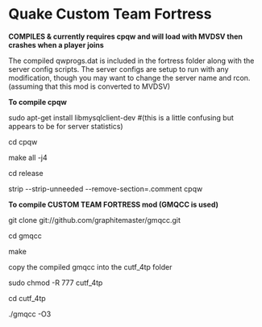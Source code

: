 # Quake Custom Team Fortress

**COMPILES & currently requires cpqw and will load with MVDSV then crashes when a player joins**

The compiled qwprogs.dat is included in the fortress folder along with the server config scripts. The server configs are setup to run with any modification, though you may want to change the server name and rcon. (assuming that this mod is converted to MVDSV)

**To compile cpqw**

sudo apt-get install libmysqlclient-dev #(this is a little confusing but appears to be for server statistics)

cd cpqw

make all -j4

cd release

strip --strip-unneeded --remove-section=.comment cpqw

**To compile CUSTOM TEAM FORTRESS mod (GMQCC is used)**

git clone git://github.com/graphitemaster/gmqcc.git

cd gmqcc

make

copy the compiled gmqcc into the cutf_4tp folder

sudo chmod -R 777 cutf_4tp

cd cutf_4tp

./gmqcc -O3
